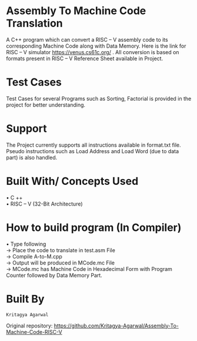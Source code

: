 # Assembly To Machine Code Translation
A C++ program which can convert a RISC – V assembly code to its corresponding Machine Code along with Data Memory. Here is the link for RISC – V simulator https://venus.cs61c.org/ . All conversion is based on formats present in RISC – V Reference Sheet available in Project.

# Test Cases
Test Cases for several Programs such as Sorting, Factorial is provided in the project for better understanding.

# Support
The Project currently supports all instructions available in format.txt file. Pseudo instructions such as Load Address and Load Word (due to data part) is also handled.

# Built With/ Concepts Used
•	C ++      \
•	RISC – V (32-Bit Architecture)

# How to build program (In Compiler)
•	Type following  \
->	Place the code to translate in test.asm File  \
->	Compile A-to-M.cpp  \
->	Output will be produced in MCode.mc File  \
->	MCode.mc has Machine Code in Hexadecimal Form with Program Counter followed by Data Memory Part.


# Built By
	Kritagya Agarwal

Original repository: https://github.com/Kritagya-Agarwal/Assembly-To-Machine-Code-RISC-V